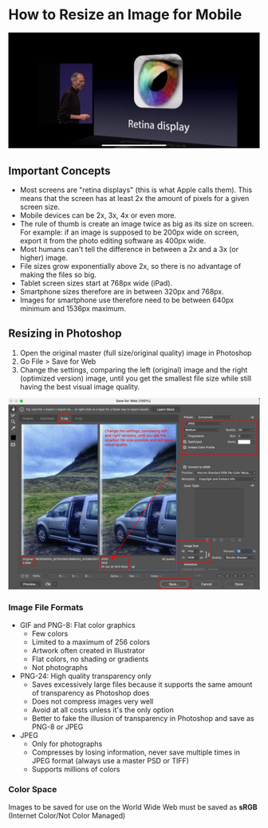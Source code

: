 # How to Resize an Image for Mobile

![Steve Jobs and Retina Display](./img/retina-display.jpg)

## Important Concepts

- Most screens are "retina displays" (this is what Apple calls them). This means that the screen has at least 2x the amount of pixels for a given screen size. 
- Mobile devices can be 2x, 3x, 4x or even more.
- The rule of thumb is create an image twice as big as its size on screen. For example: if an image is supposed to be 200px wide on screen, export it from the photo editing software as 400px wide.
- Most humans can't tell the difference in between a 2x and a 3x (or higher) image.
- File sizes grow exponentially above 2x, so there is no advantage of making the files so big.
- Tablet screen sizes start at 768px wide (iPad).
- Smartphone sizes therefore are in between 320px and 768px.
- Images for smartphone use therefore need to be between 640px minimum and 1536px maximum.

## Resizing in Photoshop

1. Open the original master (full size/original quality) image in Photoshop
2. Go File > Save for Web
3. Change the settings, comparing the left (original) image and the right (optimized version) image, until you get the smallest file size while still having the best visual image quality.

![](./img/save-for-web.png)

### Image File Formats

- GIF and PNG-8: Flat color graphics
  - Few colors
  - Limited to a maximum of 256 colors
  - Artwork often created in Illustrator
  - Flat colors, no shading or gradients
  - Not photographs
- PNG-24: High quality transparency only
  - Saves excessively large files because it supports the same amount of transparency as Photoshop does
  - Does not compress images very well
  - Avoid at all costs unless it's the only option
  - Better to fake the illusion of transparency in Photoshop and save as PNG-8 or JPEG
- JPEG
  - Only for photographs
  - Compresses by losing information, never save multiple times in JPEG format (always use a master PSD or TIFF)
  - Supports millions of colors

### Color Space

Images to be saved for use on the World Wide Web must be saved as **sRGB** (Internet Color/Not Color Managed)